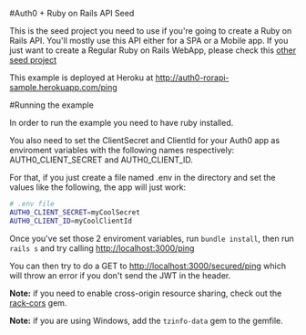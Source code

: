 #Auth0 + Ruby on Rails API Seed

This is the seed project you need to use if you're going to create a Ruby on Rails API. You'll mostly use this API either for a SPA or a Mobile app. If you just want to create a Regular Ruby on Rails WebApp, please check this [other seed project](https://github.com/auth0/omniauth-auth0)

This example is deployed at Heroku at http://auth0-rorapi-sample.herokuapp.com/ping

#Running the example

In order to run the example you need to have ruby installed.

You also need to set the ClientSecret and ClientId for your Auth0 app as enviroment variables with the following names respectively: AUTH0_CLIENT_SECRET and AUTH0_CLIENT_ID.

For that, if you just create a file named .env in the directory and set the values like the following, the app will just work:

````bash
# .env file
AUTH0_CLIENT_SECRET=myCoolSecret
AUTH0_CLIENT_ID=myCoolClientId
````

Once you've set those 2 enviroment variables, run `bundle install`, then run `rails s` and try calling [http://localhost:3000/ping](http://localhost:3000/ping)

You can then try to do a GET to [http://localhost:3000/secured/ping](http://localhost:3000/secured/ping) which will throw an error if you don't send the JWT in the header.

__Note:__ if you need to enable cross-origin resource sharing, check out the [rack-cors](https://github.com/cyu/rack-cors) gem.

__Note:__ if you are using Windows, add the `tzinfo-data` gem to the gemfile.
